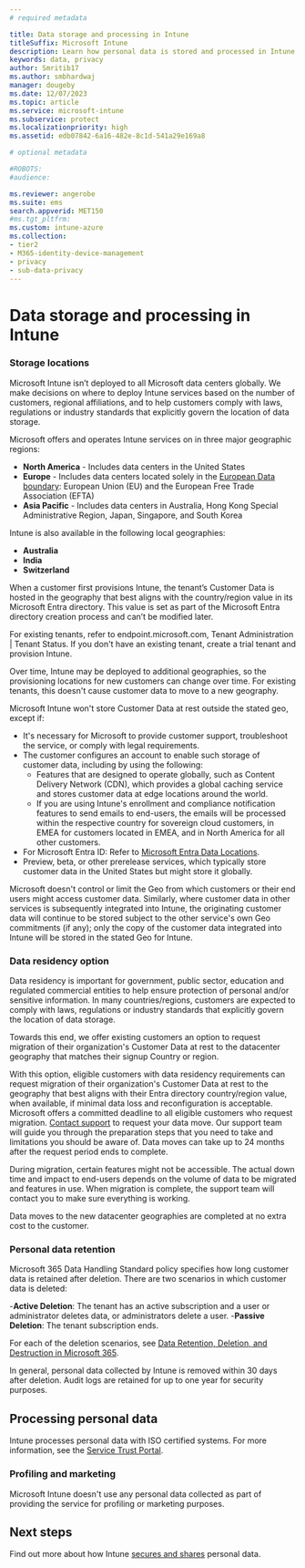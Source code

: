 ```yaml
---
# required metadata

title: Data storage and processing in Intune
titleSuffix: Microsoft Intune
description: Learn how personal data is stored and processed in Intune.
keywords: data, privacy
author: Smritib17
ms.author: smbhardwaj
manager: dougeby
ms.date: 12/07/2023
ms.topic: article
ms.service: microsoft-intune
ms.subservice: protect
ms.localizationpriority: high
ms.assetid: edb07842-6a16-482e-8c1d-541a29e169a8

# optional metadata

#ROBOTS:
#audience:

ms.reviewer: angerobe
ms.suite: ems
search.appverid: MET150
#ms.tgt_pltfrm:
ms.custom: intune-azure
ms.collection:
- tier2
- M365-identity-device-management
- privacy
- sub-data-privacy
---
```


# Data storage and processing in Intune


### Storage locations

Microsoft Intune isn’t deployed to all Microsoft data centers globally. We make decisions on where to deploy Intune services based on the number of customers, regional affiliations, and to help customers comply with laws, regulations or industry standards that explicitly govern the location of data storage. 

Microsoft offers and operates Intune services on in three major geographic regions:

- **North America** - Includes data centers in the United States
- **Europe** - Includes data centers located solely in the [European Data boundary](https://learn.microsoft.com/en-us/privacy/eudb/eu-data-boundary-learn): European Union (EU) and the European Free Trade Association (EFTA)
- **Asia Pacific** - Includes data centers in Australia, Hong Kong Special Administrative Region, Japan, Singapore, and South Korea 

Intune is also available in the following local geographies:

- **Australia**
- **India**
- **Switzerland**

When a customer first provisions Intune, the tenant’s Customer Data is hosted in the geography that best aligns with the country/region value in its Microsoft Entra directory. This value is set as part of the Microsoft Entra directory creation process and can’t be modified later.

For existing tenants, refer to endpoint.microsoft.com, Tenant Administration | Tenant Status. If you don't have an existing tenant, create a trial tenant and provision Intune.

Over time, Intune may be deployed to additional geographies, so the provisioning locations for new customers can change over time. For existing tenants, this doesn't cause customer data to move to a new geography.

Microsoft Intune won't store Customer Data at rest outside the stated geo, except if:

- It's necessary for Microsoft to provide customer support, troubleshoot the service, or comply with legal requirements.
- The customer configures an account to enable such storage of customer data, including by using the following:
  - Features that are designed to operate globally, such as Content Delivery Network (CDN), which provides a global caching service and stores customer data at edge locations around the world.
  - If you are using Intune's enrollment and compliance notification features to send emails to end-users, the emails will be processed within the respective country for sovereign cloud customers, in EMEA for customers located in EMEA, and in North America for all other customers.
- For Microsoft Entra ID: Refer to [Microsoft Entra Data Locations](https://aka.ms/aaddatamap).
- Preview, beta, or other prerelease services, which typically store customer data in the United States but might store it globally.

Microsoft doesn't control or limit the Geo from which customers or their end users might access customer data. Similarly, where customer data in other services is subsequently integrated into Intune, the originating customer data will continue to be stored subject to the other service's own Geo commitments (if any); only the copy of the customer data integrated into Intune will be stored in the stated Geo for Intune.


### Data residency option

Data residency is important for government, public sector, education and regulated commercial entities to help ensure protection of personal and/or sensitive information. In many countries/regions, customers are expected to comply with laws, regulations or industry standards that explicitly govern the location of data storage.

Towards this end, we offer existing customers an option to request migration of their organization's Customer Data at rest to the datacenter geography that matches their signup Country or region.

With this option, eligible customers with data residency requirements can request migration of their organization's Customer Data at rest to the geography that best aligns with  their  Entra directory country/region value, when available, if minimal data loss and reconfiguration is acceptable. Microsoft offers a committed deadline to all eligible customers who request migration. [Contact support](../../get-support.md) to request your data move. Our support team will guide you through the preparation steps that you need to take and limitations you should be aware of. Data moves can take up to 24 months after the request period ends to complete.

During migration, certain features might not be accessible. The actual down time and impact to end-users depends on the volume of data to be migrated and features in use. When migration is complete, the support team will contact you to make sure everything is working.

Data moves to the new datacenter geographies are completed at no extra cost to the customer.


### Personal data retention

Microsoft 365 Data Handling Standard policy specifies how long customer data is retained after deletion. There are two scenarios in which customer data is deleted:

-**Active Deletion**: The tenant has an active subscription and a user or administrator deletes data, or administrators delete a user.
-**Passive Deletion**: The tenant subscription ends.

For each of the deletion scenarios, see [Data Retention, Deletion, and Destruction in Microsoft 365](/microsoft-365/enterprise/microsoft-365-data-retention-deletion-and-destruction-overview?view=o365-worldwide&preserve-view=true).  

In general, personal data collected by Intune is removed within 30 days after deletion. Audit logs are retained for up to one year for security purposes.

## Processing personal data

Intune processes personal data with ISO certified systems. For more information, see the [Service Trust Portal](https://www.microsoft.com/en-us/TrustCenter/stp).

### Profiling and marketing

Microsoft Intune doesn't use any personal data collected as part of providing the service for profiling or marketing purposes. 

## Next steps

Find out more about how Intune [secures and shares](privacy-data-secure-share.md) personal data.
